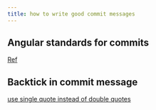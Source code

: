 ```yaml
---
title: how to write good commit messages
---
```


## Angular standards for commits

[Ref](https://github.com/angular/angular.js/blob/master/DEVELOPERS.md#-git-commit-guidelines)

## Backtick in commit message

[use single quote instead of double quotes](https://stackoverflow.com/questions/71155954/backticks-in-git-commit-message)
